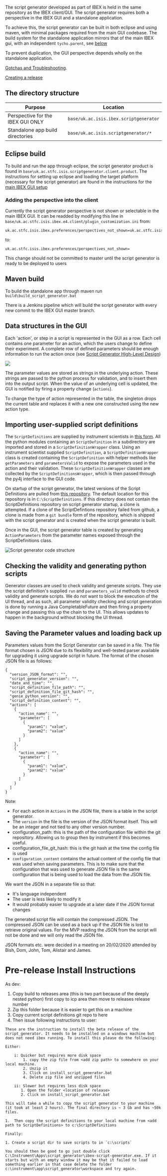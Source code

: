 The script generator developed as part of IBEX is held in the same repository as the IBEX client/GUI. The script generator requires both a perspective in the IBEX GUI and a standalone application.

To achieve this, the script generator can be built in both eclipse and using maven, with minimal packages required from the main GUI codebase. The build system for the standalone application mirrors that of the main IBEX gui, with an independent `tycho.parent`, see [below](#the-directory-structure)

To prevent duplication, the GUI perspective depends wholly on the standalone application.

[Gotchas and Troubleshooting](https://github.com/ISISComputingGroup/ibex_developers_manual/wiki/Gotchas-and-Troubleshooting-for-The-IBEX-Script-Generator).

[Creating a release](https://github.com/ISISComputingGroup/ibex_developers_manual/wiki/Creating-a-script-generator-release)

## The directory structure
| Purpose        | Location |
| -------------- |----------|
| Perspective for the IBEX GUI ONLY | `base/uk.ac.isis.ibex.scriptgenerator` |
| Standalone app build directories | `base/uk.ac.isis.scriptgenerator/*` |

## Eclipse build
To build and run the app through eclipse, the script generator product is found in `base\uk.ac.stfc.isis.scriptgenerator.client.product`. The instructions for setting up eclipse and loading the target platform (necessary for the script generator) are found in the instructions for the [main IBEX GUI setup](https://github.com/ISISComputingGroup/ibex_developers_manual/wiki/Building-the-GUI)

### Adding the perspective into the client
Currently the script generator perspective is not shown or selectable in the main IBEX GUI. It can be readded by modifying this line in `base/uk.ac.stfc.isis.ibex.e4.client/plugin_customization.ini` from:

```
uk.ac.stfc.isis.ibex.preferences/perspectives_not_shown=uk.ac.stfc.isis.ibex.client.e4.product.perspective.scriptGenerator
```

to:
```
uk.ac.stfc.isis.ibex.preferences/perspectives_not_shown=
```
This change should not be committed to master until the script generator is ready to be deployed to users

## Maven build
To build the standalone app through maven run `build\build_script_generator.bat`

There is a Jenkins pipeline which will build the script generator with every new commit to the IBEX GUI master branch.


## Data structures in the GUI

Each 'action', or step in a script is represented in the GUI as a row. Each cell contains one parameter for an action, which the users change to define their experiment. A complete row of defined parameters should be enough information to run the action once (see [Script Generator High-Level Design](https://github.com/ISISComputingGroup/ibex_developers_manual/wiki/Script-generator-high-level-design#the-action-class))

![](https://raw.githubusercontent.com/ISISComputingGroup/ibex_developers_manual/master/images/scriptgen.png)

The parameter values are stored as strings in the underlying action. These strings are passed to the python process for validation, and to insert them into the output script. When the value of an underlying cell is updated, the GUI is notified by firing a property change (`actions`).

To change the type of action represented in the table, the singleton drops the current table and replaces it with a new one constructed using the new action type.

## Importing user-supplied script definitions
The `ScriptDefinitions` are supplied by instrument scientists in [this form](https://github.com/ISISComputingGroup/ibex_developers_manual/wiki/Script-generator-high-level-design#the-actiondefinition-class). All the python modules containing an `ScriptDefinition` in a subdirectory are imported and stored in a `ScriptDefinitionWrapper` class. Using an instrument scientist supplied `ScriptDefinition`, a `ScriptDefinitionWrapper` class is created containing the `ScriptDefinition` with helper methods like `getParameters` and `parametersValid` to expose the parameters used in the action and their validation. These `ScriptDefinitionWrapper` classes are collected by the `ScriptDefinitionsWrapper`, which is then passed through the py4j interface to the GUI code.

On startup of the script generator, the latest versions of the Script Definitions are pulled from [this repository](https://github.com/ISISComputingGroup/ScriptDefinitions). The default location for this repository is in `C:\ScriptDefinitions`. If this directory does not contain the ScriptDefinitions repository on script generator startup, a clone is attempted. If a clone of the ScriptDefintions repository failed from github, a clone is made from a `git bundle` form of the repository, which is shipped with the script generator and is created when the script generator is built.

Once in the GUI, the script generator table is created by generating `ActionParameters` from the parameter names exposed through the ScriptDefinitions class.


![Script generator code structure](https://raw.githubusercontent.com/ISISComputingGroup/ibex_developers_manual/master/images/ScriptGenerator.png)

## Checking the validity and generating python scripts

Generator classes are used to check validity and generate scripts. They use the script definition's supplied `run` and `parameters_valid` methods to check validity and generate scripts. We do not want to block the execution of the UI thread, and as such, all parameter validity checking and script generation is done by running a Java CompletableFuture and then firing a property change and passing this up the chain to the UI. This allows updates to happen in the background without blocking the UI thread.

## Saving the Parameter values and loading back up
Parameters values from the Script Generator can be saved in a file. The file format chosen is JSON due to its flexibility and well-tested parser available for upgrading it using upgrade script in future. 
The format of the chosen JSON file is as follows:

```
{
  "version_JSON_format": "",
  "script_generator_version": "",
  "date_and_time": "",
  "script_definition_file_path": "",
  "script_definition_file_git_hash": "",
  "genie_python_version": "",
  "script_definition_content": "",
  "actions": [
    {
      "action_name": "",
      "parameter": [
        {
          "param1": "value",
          "param2": "value"
        }
      ]
    },
    {
      "action_name": "",
      "parameter": [
        {
          "param1": "value",
          "param2": "value"
        }
      ]
    }
  ]
}

```
Note: 

- For each action in `Actions` in the JSON file, there is a table in the script generator. 
- The `version` in the file is the version of the JSON format itself. This will be an integer and not tied to any other version number.
- configuration_path: this is the path of the configuration file within the git repository. Allowing us to group then by instrument if this becomes useful.
- configuration_file_git_hash: this is the git hash at the time the config file is used
- `configuration_content` contains the actual content of the config file that was used when saving parameters. This is to make sure that the configuration that was used to generate JSON file is the same configuration that is being used to load the data from the JSON file. 

We want the JSON in a separate file so that:
* It's language independent
* The user is less likely to modify it
* It would probably easier to upgrade at a later date if the JSON format changes

The generated script file will contain the compressed JSON. The compressed JSON can be used as a back up if the JSON file is lost to retrieve original values. For the MVP reading the JSON from the script will not be done and we will only read the JSON file.

JSON formats etc. were decided in a meeting on 20/02/2020 attended by Bish, Dom, John, Tom, Alistair and James.

# Pre-release Install Instructions

As dev:

1. Copy build to releases area (this is two part because of the deeply nested python) first copy to icp area then move to releases release number
1. Zip this folder because it is easier to get this on a machine
1. Copy current script definitions git repo to here
1. Then issue following instructions to user:

```
These are the instruction to install the beta release of the script_generator. It needs to be installed on a windows machine but does not need ibex running. To install this please do the following:

Either:

    i: Quicker but requires more disk space
        1. copy the zip file from <add zip path> to somewhere on your local machine.
        2. Unzip it
        3. Click on install_script_generator.bat
        4. Delete zip file and unzipped files     

    ii: Slower but requires less disk space
       1. Open the folder <location of release>
       2. Click on install_script_generator.bat

This will take a while to copy the script generator to your machine (it took at least 2 hours). The final directory is ~ 3 Gb and has ~50k files.

1.	Then copy the script definitions to your local machine from <add path to ScriptDefinitions> to c:\ScriptDefinitions

Finally:

1. Create a script dir to save scripts to in `c:\scripts`

You should then be good to go just double click C:\Instrument\Apps\script_generator\ibex-script-generator.exe. If it starts but with an empty window it may be that it failed to load something earlier in that case delete the folder c:\instrument\app\script_generator\workspace and try again.

```



